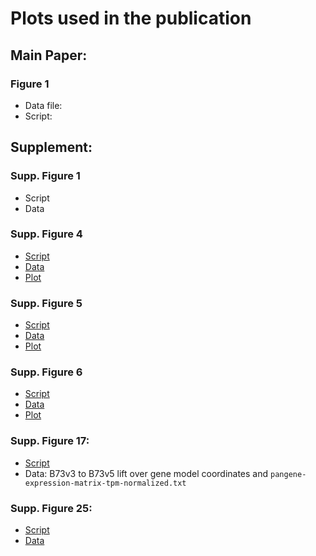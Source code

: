 # Plots used in the publication

## Main Paper:

### Figure 1

* Data file: 
* Script:







## Supplement:

### Supp. Figure 1

* Script
* Data

### Supp. Figure 4

* [Script](</te-annotation/bin/Suppl. Fig. S4.R>)
* [Data](</te-annotation/assets/>)
* [Plot](</te-annotation/assets/Suppl. Fig. S4.pdf>)

### Supp. Figure 5

* [Script](</te-annotation/bin/Suppl. Fig. S5.R>)
* [Data](</te-annotation/assets/>)
* [Plot](</te-annotation/assets/Suppl. Fig. S5.pdf>)

### Supp. Figure 6

* [Script](</te-annotation/bin/Suppl. Fig. S6.R>)
* [Data](</te-annotation/assets/>)
* [Plot](</te-annotation/assets/Suppl. Fig. S6.pdf>)

### Supp. Figure 17:

* [Script](/structural-variation/FloweringTimeScripts/Li2016_Candidate_Analysis.Rmd)
* Data: B73v3 to B73v5 lift over gene model coordinates and `pangene-expression-matrix-tpm-normalized.txt`

### Supp. Figure 25:

* [Script](scripts-and-files/S25.ipynb)
* [Data](scripts-and-files/matrix-b73-ref.csv)
